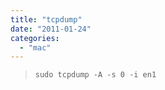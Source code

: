```yaml
---
title: "tcpdump"
date: "2011-01-24"
categories: 
  - "mac"
---
```


> `sudo tcpdump -A -s 0 -i en1`
